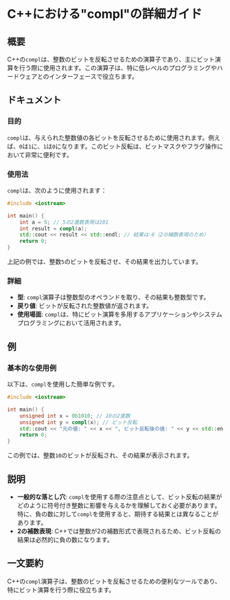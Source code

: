 <!--
Meta Description: # C++における"compl"の詳細ガイド ## 概要 C++の`compl`は、整数のビットを反転させるための演算子であり、主にビット演算を行う際に使用されます。この演算子は、特に低レベルのプログラミングやハードウェアとのインターフェースで役立ちます。 ## ドキュメント ### 目的 `com...
Meta Keywords: compl, int, std, cpp, include
-->

# C++における"compl"の詳細ガイド

## 概要
C++の`compl`は、整数のビットを反転させるための演算子であり、主にビット演算を行う際に使用されます。この演算子は、特に低レベルのプログラミングやハードウェアとのインターフェースで役立ちます。

## ドキュメント
### 目的
`compl`は、与えられた整数値の各ビットを反転させるために使用されます。例えば、`0`は`1`に、`1`は`0`になります。このビット反転は、ビットマスクやフラグ操作において非常に便利です。

### 使用法
`compl`は、次のように使用されます：

```cpp
#include <iostream>

int main() {
    int a = 5; // 5の2進数表現は101
    int result = compl(a);
    std::cout << result << std::endl; // 結果は-6（2の補数表現のため）
    return 0;
}
```

上記の例では、整数`5`のビットを反転させ、その結果を出力しています。

### 詳細
- **型**: `compl`演算子は整数型のオペランドを取り、その結果も整数型です。
- **戻り値**: ビットが反転された整数値が返されます。
- **使用場面**: `compl`は、特にビット演算を多用するアプリケーションやシステムプログラミングにおいて活用されます。

## 例
### 基本的な使用例
以下は、`compl`を使用した簡単な例です。

```cpp
#include <iostream>

int main() {
    unsigned int x = 0b1010; // 10の2進数
    unsigned int y = compl(x); // ビット反転
    std::cout << "元の値: " << x << ", ビット反転後の値: " << y << std::endl;
    return 0;
}
```

この例では、整数`10`のビットが反転され、その結果が表示されます。

## 説明
- **一般的な落とし穴**: `compl`を使用する際の注意点として、ビット反転の結果がどのように符号付き整数に影響を与えるかを理解しておく必要があります。特に、負の数に対して`compl`を使用すると、期待する結果とは異なることがあります。
- **2の補数表現**: C++では整数が2の補数形式で表現されるため、ビット反転の結果は必然的に負の数になります。

## 一文要約
C++の`compl`演算子は、整数のビットを反転させるための便利なツールであり、特にビット演算を行う際に役立ちます。